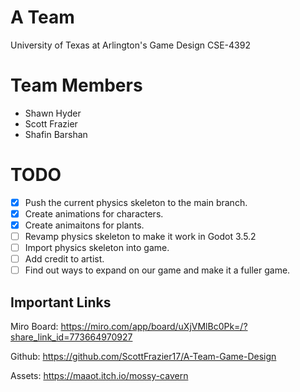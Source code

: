 # A Team
University of Texas at Arlington's Game Design CSE-4392

# Team Members

- Shawn Hyder
- Scott Frazier
- Shafin Barshan

# TODO

- [X] Push the current physics skeleton to the main branch.
- [X] Create animations for characters.
- [X] Create animaitons for plants.
- [ ] Revamp physics skeleton to make it work in Godot 3.5.2
- [ ] Import physics skeleton into game.
- [ ] Add credit to artist.
- [ ] Find out ways to expand on our game and make it a fuller game.

## Important Links
Miro Board: https://miro.com/app/board/uXjVMlBc0Pk=/?share_link_id=773664970927

Github: https://github.com/ScottFrazier17/A-Team-Game-Design

Assets: https://maaot.itch.io/mossy-cavern
